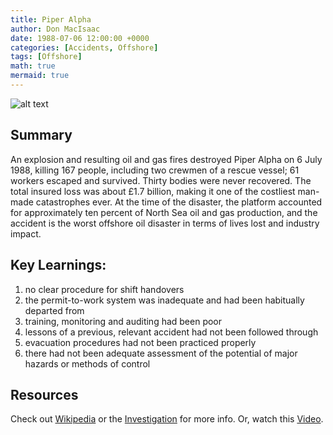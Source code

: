 ```yaml
---
title: Piper Alpha
author: Don MacIsaac
date: 1988-07-06 12:00:00 +0000
categories: [Accidents, Offshore]
tags: [Offshore]
math: true
mermaid: true
---
```

![alt text](https://upload.wikimedia.org/wikipedia/en/2/27/Piper_Alpha_oil_rig_fire.jpg "Piper Alpha")
## Summary
An explosion and resulting oil and gas fires destroyed Piper Alpha on 6 July 1988, killing 167 people, including two crewmen of a rescue vessel; 61 workers escaped and survived. Thirty bodies were never recovered. The total insured loss was about £1.7 billion, making it one of the costliest man-made catastrophes ever. At the time of the disaster, the platform accounted for approximately ten percent of North Sea oil and gas production, and the accident is the worst offshore oil disaster in terms of lives lost and industry impact.

## Key Learnings:
1. no clear procedure for shift handovers
2. the permit-to-work system was inadequate and had been habitually departed from
3. training, monitoring and auditing had been poor
4. lessons of a previous, relevant accident had not been followed through
5. evacuation procedures had not been practiced properly
6. there had not been adequate assessment of the potential of major hazards or methods of control

## Resources
Check out [Wikipedia][wikipedia] or the [Investigation][investigation] for more info. Or, watch this [Video][video]. 

[wikipedia]: https://en.wikipedia.org/wiki/Piper_Alpha
[investigation]:   https://www.hse.gov.uk/offshore/piper-alpha-disaster-public-inquiry.htm#
[video]: https://www.youtube.com/watch?v=oWQxxV7ejg8